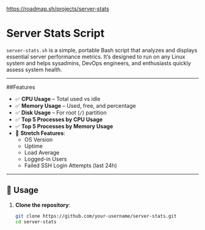 https://roadmap.sh/projects/server-stats 
# Server Stats Script

`server-stats.sh` is a simple, portable Bash script that analyzes and displays essential server performance metrics. It’s designed to run on any Linux system and helps sysadmins, DevOps engineers, and enthusiasts quickly assess system health.

---

##Features

- ✅ **CPU Usage** – Total used vs idle
- ✅ **Memory Usage** – Used, free, and percentage
- ✅ **Disk Usage** – For root (`/`) partition
- ✅ **Top 5 Processes by CPU Usage**
- ✅ **Top 5 Processes by Memory Usage**
- 🔧 **Stretch Features**:
  - OS Version
  - Uptime
  - Load Average
  - Logged-in Users
  - Failed SSH Login Attempts (last 24h)

---

## 🚀 Usage

1. **Clone the repository**:
   ```bash
   git clone https://github.com/your-username/server-stats.git
   cd server-stats
